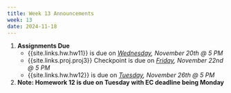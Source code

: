 ```yaml
---
title: Week 13 Announcements
week: 13
date: 2024-11-18
---
```


1. **Assignments Due**
    * {{site.links.hw.hw11}} is due on *<u>Wednesday</u>, November 20th @ 5 PM*
    * {{site.links.proj.proj3}} Checkpoint is due on *<u>Friday</u>, November 22nd @ 5 PM*
    * {{site.links.hw.hw12}} is due on *<u>Tuesday</u>, November 26th @ 5 PM*
2. **Note: Homework 12 is due on Tuesday with EC deadline being Monday**
